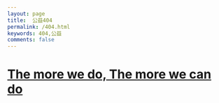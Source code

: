 ```yaml
---
layout: page
title:  公益404
permalink: /404.html
keywords: 404,公益
comments: false
---
```


[The more we do, The more we can do](http://gongyi.qq.com/)
================


